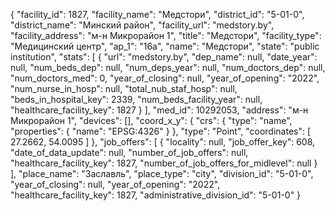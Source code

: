 {
    "facility_id": 1827,
    "facility_name": "Медстори",
    "district_id": "5-01-0",
    "district_name": "Минский район",
    "facility_url": "medstory.by",
    "facility_address": "м-н Микрорайон 1",
    "title": "Медстори",
    "facility_type": "Медицинский центр",
    "ap_1": "16а",
    "name": "Медстори",
    "state": "public institution",
    "stats": [
        {
            "url": "medstory.by",
            "dep_name": null,
            "date_year": null,
            "num_beds_dep": null,
            "num_deps_year": null,
            "num_doctors_dep": null,
            "num_doctors_med": 0,
            "year_of_closing": null,
            "year_of_opening": "2022",
            "num_nurse_in_hosp": null,
            "total_nub_staf_hosp": null,
            "beds_in_hospital_key": 2339,
            "num_beds_facility_year": null,
            "healthcare_facility_key": 1827
        }
    ],
    "med_id": 10292053,
    "address": "м-н Микрорайон 1",
    "devices": [],
    "coord_x_y": {
        "crs": {
            "type": "name",
            "properties": {
                "name": "EPSG:4326"
            }
        },
        "type": "Point",
        "coordinates": [
            27.2662,
            54.0095
        ]
    },
    "job_offers": [
        {
            "locality": null,
            "job_offer_key": 608,
            "date_of_data_update": null,
            "number_of_job_offers": null,
            "healthcare_facility_key": 1827,
            "number_of_job_offers_for_midlevel": null
        }
    ],
    "place_name": "Заславль",
    "place_type": "city",
    "division_id": "5-01-0",
    "year_of_closing": null,
    "year_of_opening": "2022",
    "healthcare_facility_key": 1827,
    "administrative_division_id": "5-01-0"
}